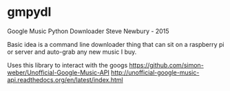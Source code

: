 # gmpydl
Google Music Python Downloader
Steve Newbury - 2015

Basic idea is a command line downloader thing that can sit on a raspberry pi or server and auto-grab any new music I buy.

Uses this library to interact with the googs
https://github.com/simon-weber/Unofficial-Google-Music-API
http://unofficial-google-music-api.readthedocs.org/en/latest/index.html

